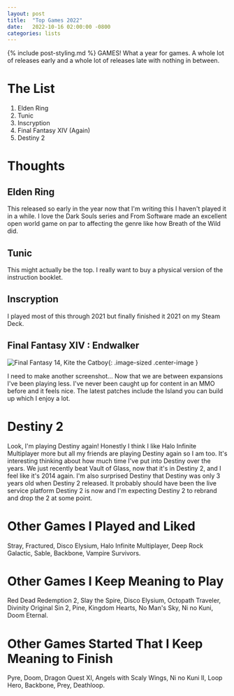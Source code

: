 ```yaml
---
layout: post
title:  "Top Games 2022"
date:   2022-10-16 02:00:00 -0800
categories: lists
---
```

{% include post-styling.md %}
GAMES! What a year for games. A whole lot of releases early and a whole lot of releases late with nothing in between.

# The List

1. Elden Ring
1. Tunic
1. Inscryption
1. Final Fantasy XIV (Again)
1. Destiny 2

# Thoughts

## Elden Ring

This released so early in the year now that I'm writing this I haven't played it in a while. I love the Dark Souls series and From Software made an excellent open world game on par to affecting the genre like how Breath of the Wild did.

## Tunic

This might actually be the top. I really want to buy a physical version of the instruction booklet.

## Inscryption

I played most of this through 2021 but finally finished it 2021 on my Steam Deck.

##  Final Fantasy XIV : Endwalker

![Final Fantasy 14, Kite the Catboy](/assets/img/posts/top2020/ff14catboy.png){: .image-sized .center-image } 

I need to make another screenshot... Now that we are between expansions I've been playing less. I've never been caught up for content in an MMO before and it feels nice. The latest patches include the Island you can build up which I enjoy a lot.  

# Destiny 2

Look, I'm playing Destiny again! Honestly I think I like Halo Infinite Multiplayer more but all my friends are playing Destiny again so I am too. It's interesting thinking about how much time I've put into Destiny over the years. We just recently beat Vault of Glass, now that it's in Destiny 2, and I feel like it's 2014 again. I'm also surprised Destiny that Destiny was only 3 years old when Destiny 2 released. It probably should have been the live service platform Destiny 2 is now and I'm expecting Destiny 2 to rebrand and drop the 2 at some point.

# Other Games I Played and Liked
Stray, Fractured, Disco Elysium, Halo Infinite Multiplayer, Deep Rock Galactic, Sable, Backbone, Vampire Survivors.

# Other Games I Keep Meaning to Play
 Red Dead Redemption 2, Slay the Spire, Disco Elysium, Octopath Traveler, 
 Divinity Original Sin 2, Pine, Kingdom Hearts, No Man's Sky, Ni no Kuni, Doom Eternal.

# Other Games Started That I Keep Meaning to Finish
Pyre, Doom, Dragon Quest XI, Angels with Scaly Wings, Ni no Kuni II, Loop Hero, Backbone, Prey, Deathloop.
